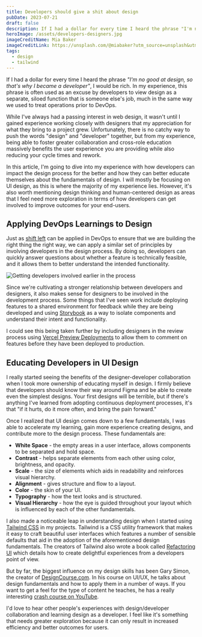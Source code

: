 ```yaml
---
title: Developers should give a shit about design
pubDate: 2023-07-21
draft: false
description: If I had a dollar for every time I heard the phrase "I'm no good at design, so that's why I became a developer," I would be rich. Lets explore how developers can better educate themselves in design and the benefits of getting involved in the design process.
heroImage: /assets/developers-designers.jpg
imageCreditName: Mia Baker
imageCreditLink: https://unsplash.com/@miabaker?utm_source=unsplash&utm_medium=referral&utm_content=creditCopyText
tags:
  - design
  - tailwind
---
```


If I had a dollar for every time I heard the phrase _"I'm no good at design, so that's why I became a developer"_, I would be rich. In my experience, this phrase is often used as an excuse by developers to view design as a separate, siloed function that is someone else's job, much in the same way we used to treat operations prior to DevOps.

While I've always had a passing interest in web design, it wasn't until I gained experience working closely with designers that my appreciation for what they bring to a project grew. Unfortunately, there is no catchy way to push the words "design" and "developer" together, but from my experience, being able to foster greater collaboration and cross-role education massively benefits the user experience you are providing while also reducing your cycle times and rework.

In this article, I'm going to dive into my experience with how developers can impact the design process for the better and how they can better educate themselves about the fundamentals of design. I will mostly be focusing on UI design, as this is where the majority of my experience lies. However, it's also worth mentioning design thinking and human-centered design as areas that I feel need more exploration in terms of how developers can get involved to improve outcomes for your end-users.

## Applying DevOps Learnings to Design

Just as [shift left](https://www.dynatrace.com/news/blog/what-is-shift-left-and-what-is-shift-right/) can be applied in DevOps to ensure that we are building the right thing the right way, we can apply a similar set of principles by involving developers in the design process. By doing so, developers can quickly answer questions about whether a feature is technically feasible, and it allows them to better understand the intended functionality.

![Getting developers involved earlier in the process](/assets/shift-left.png)

Since we're cultivating a stronger relationship between developers and designers, it also makes sense for designers to be involved in the development process. Some things that I've seen work include deploying features to a shared environment for feedback while they are being developed and using [Storybook](https://storybook.js.org/) as a way to isolate components and understand their intent and functionality.

I could see this being taken further by including designers in the review process using [Vercel Preview Deployments](https://vercel.com/docs/concepts/deployments/preview-deployments) to allow them to comment on features before they have been deployed to production.

## Educating Developers in UI Design

I really started seeing the benefits of the designer-developer collaboration when I took more ownership of educating myself in design. I firmly believe that developers should know their way around Figma and be able to create even the simplest designs. Your first designs will be terrible, but if there's anything I've learned from adopting continuous deployment processes, it's that "if it hurts, do it more often, and bring the pain forward."

Once I realized that UI design comes down to a few fundamentals, I was able to accelerate my learning, gain more experience creating designs, and contribute more to the design process. These fundamentals are:

- **White Space** - the empty areas in a user interface, allows components to be separated and hold space.
- **Contrast** - helps separate elements from each other using color, brightness, and opacity.
- **Scale** - the size of elements which aids in readability and reinforces visual hierarchy.
- **Alignment** - gives structure and flow to a layout.
- **Color** - the skin of your UI.
- **Typography** - how the text looks and is structured.
- **Visual Hierarchy** - how the eye is guided throughout your layout which is influenced by each of the other fundamentals.

I also made a noticeable leap in understanding design when I started using [Tailwind CSS](https://tailwindcss.com/) in my projects. Tailwind is a CSS utility framework that makes it easy to craft beautiful user interfaces which features a number of sensible defaults that aid in the adoption of the aforementioned design fundamentals. The creators of Tailwind also wrote a book called [Refactoring UI](https://www.refactoringui.com/) which details how to create delightful experiences from a developers point of view.

But by far, the biggest influence on my design skills has been Gary Simon, the creator of [DesignCourse.com](https://designcourse.com/). In his course on UI/UX, he talks about design fundamentals and how to apply them in a number of ways. If you want to get a feel for the type of content he teaches, he has a really interesting [crash course on YouTube](https://www.youtube.com/watch?v=QwSN4n2sjR8).

I'd love to hear other people's experiences with design/developer collaboration and learning design as a developer. I feel like it's something that needs greater exploration because it can only result in increased efficiency and better outcomes for users.
